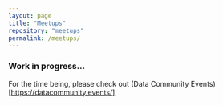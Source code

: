 ```yaml
---
layout: page
title: "Meetups"
repository: "meetups"
permalink: /meetups/
---
```


### Work in progress...
For the time being, please check out (Data Community Events)[https://datacommunity.events/]
